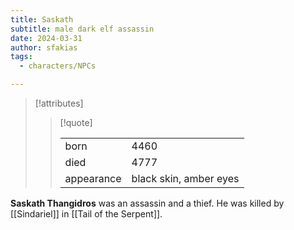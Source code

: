```yaml
---
title: Saskath
subtitle: male dark elf assassin
date: 2024-03-31
author: sfakias
tags:
  - characters/NPCs

---
```

> [!attributes]
> 
> > [!quote]
> >
> > | | |
> > | --- | --- |
> > | born | 4460 |
> > | died | 4777 |
> > | appearance | black skin, amber eyes |


**Saskath Thangidros** was an assassin and a thief. He was killed by [[Sindariel]] in [[Tail of the Serpent]].